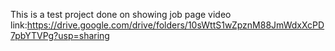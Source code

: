This is a test project done on showing job page
video link:https://drive.google.com/drive/folders/10sWttS1wZpznM88JmWdxXcPD7pbYTVPg?usp=sharing
